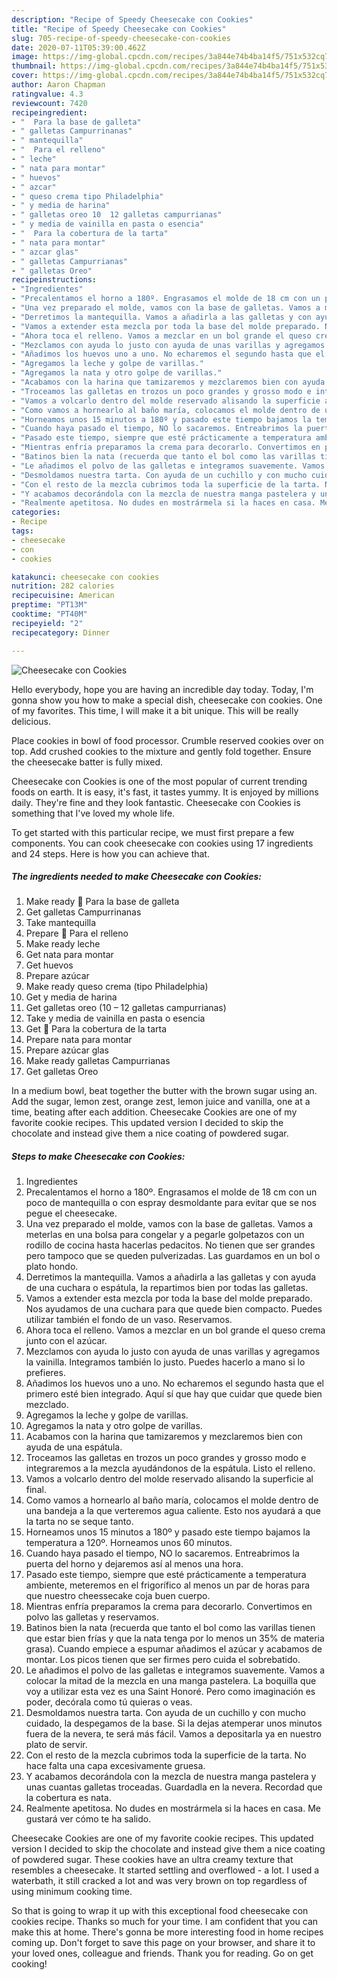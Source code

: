 ```yaml
---
description: "Recipe of Speedy Cheesecake con Cookies"
title: "Recipe of Speedy Cheesecake con Cookies"
slug: 705-recipe-of-speedy-cheesecake-con-cookies
date: 2020-07-11T05:39:00.462Z
image: https://img-global.cpcdn.com/recipes/3a844e74b4ba14f5/751x532cq70/cheesecake-con-cookies-foto-principal.jpg
thumbnail: https://img-global.cpcdn.com/recipes/3a844e74b4ba14f5/751x532cq70/cheesecake-con-cookies-foto-principal.jpg
cover: https://img-global.cpcdn.com/recipes/3a844e74b4ba14f5/751x532cq70/cheesecake-con-cookies-foto-principal.jpg
author: Aaron Chapman
ratingvalue: 4.3
reviewcount: 7420
recipeingredient:
- "  Para la base de galleta"
- " galletas Campurrinanas"
- " mantequilla"
- "  Para el relleno"
- " leche"
- " nata para montar"
- " huevos"
- " azcar"
- " queso crema tipo Philadelphia"
- " y media de harina"
- " galletas oreo 10  12 galletas campurrianas"
- " y media de vainilla en pasta o esencia"
- "  Para la cobertura de la tarta"
- " nata para montar"
- " azcar glas"
- " galletas Campurrianas"
- " galletas Oreo"
recipeinstructions:
- "Ingredientes"
- "Precalentamos el horno a 180º. Engrasamos el molde de 18 cm con un poco de mantequilla o con espray desmoldante para evitar que se nos pegue el cheesecake."
- "Una vez preparado el molde, vamos con la base de galletas. Vamos a meterlas en una bolsa para congelar y a pegarle golpetazos con un rodillo de cocina hasta hacerlas pedacitos. No tienen que ser grandes pero tampoco que se queden pulverizadas. Las guardamos en un bol o plato hondo."
- "Derretimos la mantequilla. Vamos a añadirla a las galletas y con ayuda de una cuchara o espátula, la repartimos bien por todas las galletas."
- "Vamos a extender esta mezcla por toda la base del molde preparado. Nos ayudamos de una cuchara para que quede bien compacto. Puedes utilizar también el fondo de un vaso. Reservamos."
- "Ahora toca el relleno. Vamos a mezclar en un bol grande el queso crema junto con el azúcar."
- "Mezclamos con ayuda lo justo con ayuda de unas varillas y agregamos la vainilla. Integramos también lo justo. Puedes hacerlo a mano si lo prefieres."
- "Añadimos los huevos uno a uno. No echaremos el segundo hasta que el primero esté bien integrado. Aquí sí que hay que cuidar que quede bien mezclado."
- "Agregamos la leche y golpe de varillas."
- "Agregamos la nata y otro golpe de varillas."
- "Acabamos con la harina que tamizaremos y mezclaremos bien con ayuda de una espátula."
- "Troceamos las galletas en trozos un poco grandes y grosso modo e integraremos a la mezcla ayudándonos de la espátula. Listo el relleno."
- "Vamos a volcarlo dentro del molde reservado alisando la superficie al final."
- "Como vamos a hornearlo al baño maría, colocamos el molde dentro de una bandeja a la que verteremos agua caliente. Esto nos ayudará a que la tarta no se seque tanto."
- "Horneamos unos 15 minutos a 180º y pasado este tiempo bajamos la temperatura a 120º. Horneamos unos 60 minutos."
- "Cuando haya pasado el tiempo, NO lo sacaremos. Entreabrimos la puerta del horno y dejaremos así al menos una hora."
- "Pasado este tiempo, siempre que esté prácticamente a temperatura ambiente, meteremos en el frigorífico al menos un par de horas para que nuestro cheessecake coja buen cuerpo."
- "Mientras enfría preparamos la crema para decorarlo. Convertimos en polvo las galletas y reservamos."
- "Batinos bien la nata (recuerda que tanto el bol como las varillas tienen que estar bien frías y que la nata tenga por lo menos un 35% de materia grasa). Cuando empiece a espumar añadimos el azúcar y acabamos de montar. Los picos tienen que ser firmes pero cuida el sobrebatido."
- "Le añadimos el polvo de las galletas e integramos suavemente. Vamos a colocar la mitad de la mezcla en una manga pastelera. La boquilla que voy a utilizar esta vez es una Saint Honoré. Pero como imaginación es poder, decórala como tú quieras o veas."
- "Desmoldamos nuestra tarta. Con ayuda de un cuchillo y con mucho cuidado, la despegamos de la base. Si la dejas atemperar unos minutos fuera de la nevera, te será más fácil. Vamos a depositarla ya en nuestro plato de servir."
- "Con el resto de la mezcla cubrimos toda la superficie de la tarta. No hace falta una capa excesivamente gruesa."
- "Y acabamos decorándola con la mezcla de nuestra manga pastelera y unas cuantas galletas troceadas. Guardadla en la nevera. Recordad que la cobertura es nata."
- "Realmente apetitosa. No dudes en mostrármela si la haces en casa. Me gustará ver cómo te ha salido."
categories:
- Recipe
tags:
- cheesecake
- con
- cookies

katakunci: cheesecake con cookies 
nutrition: 282 calories
recipecuisine: American
preptime: "PT13M"
cooktime: "PT40M"
recipeyield: "2"
recipecategory: Dinner

---
```



![Cheesecake con Cookies](https://img-global.cpcdn.com/recipes/3a844e74b4ba14f5/751x532cq70/cheesecake-con-cookies-foto-principal.jpg)

Hello everybody, hope you are having an incredible day today. Today, I'm gonna show you how to make a special dish, cheesecake con cookies. One of my favorites. This time, I will make it a bit unique. This will be really delicious.

Place cookies in bowl of food processor. Crumble reserved cookies over on top. Add crushed cookies to the mixture and gently fold together. Ensure the cheesecake batter is fully mixed.

Cheesecake con Cookies is one of the most popular of current trending foods on earth. It is easy, it's fast, it tastes yummy. It is enjoyed by millions daily. They're fine and they look fantastic. Cheesecake con Cookies is something that I've loved my whole life.


To get started with this particular recipe, we must first prepare a few components. You can cook cheesecake con cookies using 17 ingredients and 24 steps. Here is how you can achieve that.

<!--inarticleads1-->

##### The ingredients needed to make Cheesecake con Cookies:

1. Make ready   Para la base de galleta
1. Get  galletas Campurrinanas
1. Take  mantequilla
1. Prepare   Para el relleno
1. Make ready  leche
1. Get  nata para montar
1. Get  huevos
1. Prepare  azúcar
1. Make ready  queso crema (tipo Philadelphia)
1. Get  y media de harina
1. Get  galletas oreo (10 – 12 galletas campurrianas)
1. Take  y media de vainilla en pasta o esencia
1. Get   Para la cobertura de la tarta
1. Prepare  nata para montar
1. Prepare  azúcar glas
1. Make ready  galletas Campurrianas
1. Get  galletas Oreo


In a medium bowl, beat together the butter with the brown sugar using an. Add the sugar, lemon zest, orange zest, lemon juice and vanilla, one at a time, beating after each addition. Cheesecake Cookies are one of my favorite cookie recipes. This updated version I decided to skip the chocolate and instead give them a nice coating of powdered sugar. 

<!--inarticleads2-->

##### Steps to make Cheesecake con Cookies:

1. Ingredientes
1. Precalentamos el horno a 180º. Engrasamos el molde de 18 cm con un poco de mantequilla o con espray desmoldante para evitar que se nos pegue el cheesecake.
1. Una vez preparado el molde, vamos con la base de galletas. Vamos a meterlas en una bolsa para congelar y a pegarle golpetazos con un rodillo de cocina hasta hacerlas pedacitos. No tienen que ser grandes pero tampoco que se queden pulverizadas. Las guardamos en un bol o plato hondo.
1. Derretimos la mantequilla. Vamos a añadirla a las galletas y con ayuda de una cuchara o espátula, la repartimos bien por todas las galletas.
1. Vamos a extender esta mezcla por toda la base del molde preparado. Nos ayudamos de una cuchara para que quede bien compacto. Puedes utilizar también el fondo de un vaso. Reservamos.
1. Ahora toca el relleno. Vamos a mezclar en un bol grande el queso crema junto con el azúcar.
1. Mezclamos con ayuda lo justo con ayuda de unas varillas y agregamos la vainilla. Integramos también lo justo. Puedes hacerlo a mano si lo prefieres.
1. Añadimos los huevos uno a uno. No echaremos el segundo hasta que el primero esté bien integrado. Aquí sí que hay que cuidar que quede bien mezclado.
1. Agregamos la leche y golpe de varillas.
1. Agregamos la nata y otro golpe de varillas.
1. Acabamos con la harina que tamizaremos y mezclaremos bien con ayuda de una espátula.
1. Troceamos las galletas en trozos un poco grandes y grosso modo e integraremos a la mezcla ayudándonos de la espátula. Listo el relleno.
1. Vamos a volcarlo dentro del molde reservado alisando la superficie al final.
1. Como vamos a hornearlo al baño maría, colocamos el molde dentro de una bandeja a la que verteremos agua caliente. Esto nos ayudará a que la tarta no se seque tanto.
1. Horneamos unos 15 minutos a 180º y pasado este tiempo bajamos la temperatura a 120º. Horneamos unos 60 minutos.
1. Cuando haya pasado el tiempo, NO lo sacaremos. Entreabrimos la puerta del horno y dejaremos así al menos una hora.
1. Pasado este tiempo, siempre que esté prácticamente a temperatura ambiente, meteremos en el frigorífico al menos un par de horas para que nuestro cheessecake coja buen cuerpo.
1. Mientras enfría preparamos la crema para decorarlo. Convertimos en polvo las galletas y reservamos.
1. Batinos bien la nata (recuerda que tanto el bol como las varillas tienen que estar bien frías y que la nata tenga por lo menos un 35% de materia grasa). Cuando empiece a espumar añadimos el azúcar y acabamos de montar. Los picos tienen que ser firmes pero cuida el sobrebatido.
1. Le añadimos el polvo de las galletas e integramos suavemente. Vamos a colocar la mitad de la mezcla en una manga pastelera. La boquilla que voy a utilizar esta vez es una Saint Honoré. Pero como imaginación es poder, decórala como tú quieras o veas.
1. Desmoldamos nuestra tarta. Con ayuda de un cuchillo y con mucho cuidado, la despegamos de la base. Si la dejas atemperar unos minutos fuera de la nevera, te será más fácil. Vamos a depositarla ya en nuestro plato de servir.
1. Con el resto de la mezcla cubrimos toda la superficie de la tarta. No hace falta una capa excesivamente gruesa.
1. Y acabamos decorándola con la mezcla de nuestra manga pastelera y unas cuantas galletas troceadas. Guardadla en la nevera. Recordad que la cobertura es nata.
1. Realmente apetitosa. No dudes en mostrármela si la haces en casa. Me gustará ver cómo te ha salido.


Cheesecake Cookies are one of my favorite cookie recipes. This updated version I decided to skip the chocolate and instead give them a nice coating of powdered sugar. These cookies have an ultra creamy texture that resembles a cheesecake. It started settling and overflowed - a lot. I used a waterbath, it still cracked a lot and was very brown on top regardless of using minimum cooking time. 

So that is going to wrap it up with this exceptional food cheesecake con cookies recipe. Thanks so much for your time. I am confident that you can make this at home. There's gonna be more interesting food in home recipes coming up. Don't forget to save this page on your browser, and share it to your loved ones, colleague and friends. Thank you for reading. Go on get cooking!
